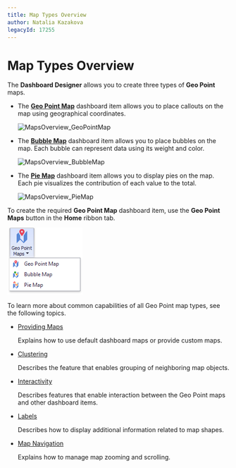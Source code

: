 ```yaml
---
title: Map Types Overview
author: Natalia Kazakova
legacyId: 17255
---
```

# Map Types Overview
The **Dashboard Designer** allows you to create three types of **Geo Point** maps.
* The **[Geo Point Map](geo-point-map.md)** dashboard item allows you to place callouts on the map using geographical coordinates.
	
	![MapsOverview_GeoPointMap](../../../../images/img23628.png)
* The **[Bubble Map](bubble-map.md)** dashboard item allows you to place bubbles on the map. Each bubble can represent data using its weight and color.
	
	![MapsOverview_BubbleMap](../../../../images/img23629.png)
* The **[Pie Map](pie-map.md)** dashboard item allows you to display pies on the map. Each pie visualizes the contribution of each value to the total. 
	
	![MapsOverview_PieMap](../../../../images/img23630.png)

To create the required **Geo Point Map** dashboard item, use the **Geo Point Maps** button in the **Home** ribbon tab.

![GeoPointMapsButton_Ribbon](../../../../images/img23576.png)

To learn more about common capabilities of all Geo Point map types, see the following topics.
* [Providing Maps](providing-maps.md)
	
	Explains how to use default dashboard maps or provide custom maps.
* [Clustering](clustering.md)
	
	Describes the feature that enables grouping of neighboring map objects.
* [Interactivity](interactivity.md)
	
	Describes features that enable interaction between the Geo Point maps and other dashboard items.
* [Labels](labels.md)
	
	Describes how to display additional information related to map shapes.
* [Map Navigation](map-navigation.md)
	
	Explains how to manage map zooming and scrolling.